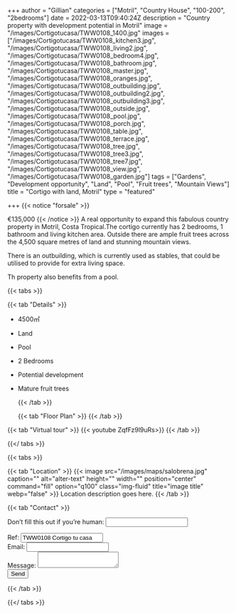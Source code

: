 +++
author = "Gillian"
categories = ["Motril", "Country House", "100-200", "2bedrooms"]
date = 2022-03-13T09:40:24Z
description = "Country property with development potential in Motril"
image = "/images/Cortigotucasa/TWW0108_1400.jpg"
images = ["/images/Cortigotucasa/TWW0108_kitchen3.jpg", "/images/Cortigotucasa/TWW0108_living2.jpg", "/images/Cortigotucasa/TWW0108_bedroom4.jpg", "/images/Cortigotucasa/TWW0108_bathroom.jpg", "/images/Cortigotucasa/TWW0108_master.jpg", "/images/Cortigotucasa/TWW0108_oranges.jpg", "/images/Cortigotucasa/TWW0108_outbuilding.jpg", "/images/Cortigotucasa/TWW0108_outbuilding2.jpg", "/images/Cortigotucasa/TWW0108_outbuilding3.jpg", "/images/Cortigotucasa/TWW0108_outside.jpg", "/images/Cortigotucasa/TWW0108_pool.jpg", "/images/Cortigotucasa/TWW0108_porch.jpg", "/images/Cortigotucasa/TWW0108_table.jpg", "/images/Cortigotucasa/TWW0108_terrace.jpg", "/images/Cortigotucasa/TWW0108_tree.jpg", "/images/Cortigotucasa/TWW0108_tree3.jpg", "/images/Cortigotucasa/TWW0108_tree7.jpg", "/images/Cortigotucasa/TWW0108_view.jpg", "/images/Cortigotucasa/TWW0108_garden.jpg"]
tags = ["Gardens", "Development opportunity", "Land", "Pool", "Fruit trees", "Mountain Views"]
title = "Cortigo with land, Motril"
type = "featured"

+++
{{< notice "forsale" >}}

€135,000 {{< /notice >}} A real opportunity to expand this fabulous country property in Motril, Costa Tropical.The cortigo currently has 2 bedrooms, 1 bathroom and living kitchen area. Outside there are ample fruit trees across the 4,500 square metres of land and stunning mountain views.

There is an outbuilding, which is currently used as stables, that could be utilised to provide for extra living space.

Th property also benefits from a pool.

{{< tabs >}}

{{< tab "Details" >}}

* 4500&#x33A1;
* Land
* Pool
* 2 Bedrooms
* Potential development 
* Mature fruit trees

  {{< /tab >}}

  {{< tab "Floor Plan" >}}  {{< /tab >}}

{{< tab "Virtual tour" >}} {{< youtube ZqfFz9l9uRs>}} {{< /tab >}}

{{</ tabs >}}

{{< tabs >}}

{{< tab "Location" >}} {{< image src="/images/maps/salobrena.jpg" caption="" alt="alter-text" height="" width="" position="center" command="fill" option="q100" class="img-fluid" title="image title" webp="false" >}} Location description goes here. {{< /tab >}}

{{< tab "Contact" >}} <form name="propertyContact" method="POST" netlify-honeypot="bot-field" data-netlify="true"> <div class="form-group"> <p class="d-none"><label>Don’t fill this out if you’re human: <input name="bot-field" /></label></p> </div> <div class="form-group"> <label>Ref: <input name="property-ref" class="form-control" value="TWW0108 Cortigo tu casa" readonly/></label> </div> <div class="form-group"> <label>Email: <input type="text" class="form-control" name="email" /></label> </div> <div class="form-group"> <label>Message: </label> <textarea name="message" class="form-control"></textarea> </div> <button type="submit" class="btn btn-primary">Send</button> </form> {{< /tab >}}

{{</ tabs >}}